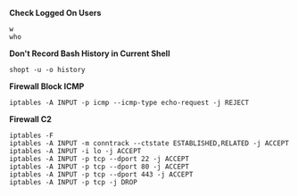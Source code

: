 **Check Logged On Users**
```
w
who
```
**Don't Record Bash History in Current Shell**
```
shopt -u -o history
```
**Firewall Block ICMP**
```
iptables -A INPUT -p icmp --icmp-type echo-request -j REJECT
```
**Firewall C2**
```
iptables -F
iptables -A INPUT -m conntrack --ctstate ESTABLISHED,RELATED -j ACCEPT
iptables -A INPUT -i lo -j ACCEPT
iptables -A INPUT -p tcp --dport 22 -j ACCEPT
iptables -A INPUT -p tcp --dport 80 -j ACCEPT
iptables -A INPUT -p tcp --dport 443 -j ACCEPT
iptables -A INPUT -p tcp -j DROP
```
